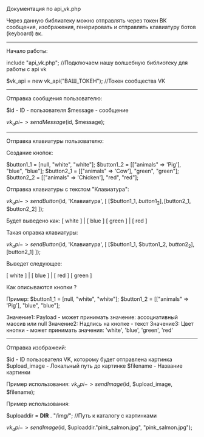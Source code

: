 Документация по api_vk.php

Через данную библиатеку можно отправлять через токен ВК сообщения, изображения, генерировать и отправлять клавиатуру ботов (keyboard) вк.

****************************************
Начало работы:

include "api_vk.php"; //Подключаем нашу волшебную библиотеку для работы с api vk

$vk_api = new vk_api("ВАШ_ТОКЕН"); //Токен сообщества VK

******************************************
Отправка сообщения пользователю:

$id - ID - пользователя
$message - сообщение

$vk_api->sendMessage($id, $message);
*******************************************
Отправка клавиатуры пользователю:

Создание кнопок:

$button1_1 = [null, "white", "white"];
$button1_2 = [["animals" => 'Pig'], "blue", "blue"];
$button2_1 = [["animals" => 'Cow'], "green", "green"];
$button2_2 = [["animals" => 'Chicken'], "red", "red"];

Отправка клавиатуры с текстом "Клавиатура":

$vk_api->sendButton($id, 'Клавиатура', [
	[$button1_1, $button1_2],
	[$button2_1, $button2_2]
]);

Будет выведено как:
[ white ] | [ blue ]
[ green ] | [ red  ]

Такая оправка клавиатуры:

$vk_api->sendButton($id, 'Клавиатура', [
	[$button1_1, $button1_2, $button2_2],
	[$button2_1]
]);

Выведет следующее:

[ white ] | [ blue ] | [ red ]
[           green            ]

Как описываются кнопки ?

Пример:
$button1_1 = [null, "white", "white"];
$button1_2 = [["animals" => 'Pig'], "blue", "blue"];

Значение1: Payload - может принимать значение: ассоциативный массив или null
Значение2: Надпись на кнопке - текст
Значение3: Цвет кнопки - может принимать значения: 'white', 'blue', 'green', 'red'
********************************************************************************************
Отправка изображеий:

$id - ID пользователя VK, которому будет отправлена картинка
$upload_image - Локальный путь до картинке
$filename - Название картинки

Пример использования:
$vk_api->sendImage($id, $upload_image, $filename);

Пример использования:

$uploaddir = __DIR__ . "/img/";       //Путь к каталогу с картинками

$vk_api->sendImage($id, $uploaddir."pink_salmon.jpg", "pink_salmon.jpg");


